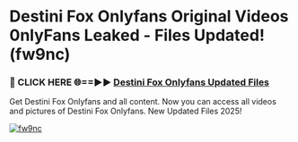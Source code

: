 # Destini Fox Onlyfans Original Videos 0nlyFans Leaked - Files Updated! (fw9nc)

<h3>🔴 CLICK HERE 🌐==►► <a href="https://tinyurl.com/4seja8ks" rel="nofollow">Destini Fox Onlyfans Updated Files</a></h3>

Get Destini Fox Onlyfans and all content. Now you can access all videos and pictures of Destini Fox Onlyfans. New Updated Files 2025!

[![fw9nc](https://i.imgur.com/EWjZXRe.gif)](https://tinyurl.com/4seja8ks)

